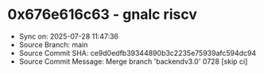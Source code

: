 # 0x676e616c63 - gnalc riscv

- Sync on: 2025-07-28 11:47:36
- Source Branch: main
- Source Commit SHA: ce9d0edfb39344890b3c2235e75939afc594dc94
- Source Commit Message: Merge branch 'backendv3.0' 0728 [skip ci]